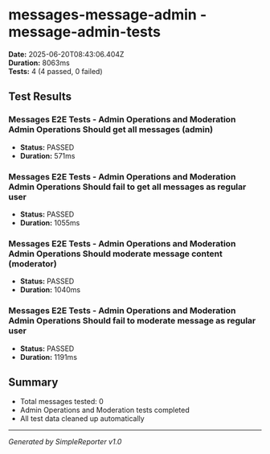 # messages-message-admin - message-admin-tests

**Date:** 2025-06-20T08:43:06.404Z  
**Duration:** 8063ms  
**Tests:** 4 (4 passed, 0 failed)

## Test Results


### Messages E2E Tests - Admin Operations and Moderation Admin Operations Should get all messages (admin)
- **Status:** PASSED
- **Duration:** 571ms



### Messages E2E Tests - Admin Operations and Moderation Admin Operations Should fail to get all messages as regular user
- **Status:** PASSED
- **Duration:** 1055ms



### Messages E2E Tests - Admin Operations and Moderation Admin Operations Should moderate message content (moderator)
- **Status:** PASSED
- **Duration:** 1040ms



### Messages E2E Tests - Admin Operations and Moderation Admin Operations Should fail to moderate message as regular user
- **Status:** PASSED
- **Duration:** 1191ms



## Summary

- Total messages tested: 0
- Admin Operations and Moderation tests completed
- All test data cleaned up automatically

---
*Generated by SimpleReporter v1.0*
